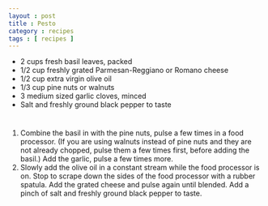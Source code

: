 ```yaml
---
layout : post
title : Pesto
category : recipes
tags : [ recipes ]
---
```

* 2 cups fresh basil leaves, packed
* 1/2 cup freshly grated Parmesan-Reggiano or Romano cheese
* 1/2 cup extra virgin olive oil
* 1/3 cup pine nuts or walnuts
* 3 medium sized garlic cloves, minced
* Salt and freshly ground black pepper to taste

#
1.  Combine the basil in with the pine nuts, pulse a few times in a food processor. (If you are using walnuts instead of pine nuts and they are not already chopped, pulse them a few times first, before adding the basil.) Add the garlic, pulse a few times more.
1.  Slowly add the olive oil in a constant stream while the food processor is on. Stop to scrape down the sides of the food processor with a rubber spatula. Add the grated cheese and pulse again until blended. Add a pinch of salt and freshly ground black pepper to taste.


